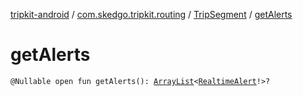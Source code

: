 [tripkit-android](../../index.md) / [com.skedgo.tripkit.routing](../index.md) / [TripSegment](index.md) / [getAlerts](./get-alerts.md)

# getAlerts

`@Nullable open fun getAlerts(): `[`ArrayList`](https://docs.oracle.com/javase/7/docs/api/java/util/ArrayList.html)`<`[`RealtimeAlert`](../../com.skedgo.tripkit.common.model/-realtime-alert/index.md)`!>?`
